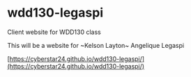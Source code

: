 # wdd130-legaspi
Client website for WDD130 class

This will be a website for ~Kelson Layton~ Angelique Legaspi

[https://cyberstar24.github.io/wdd130-legaspi/](https://cyberstar24.github.io/wdd130-legaspi/)
